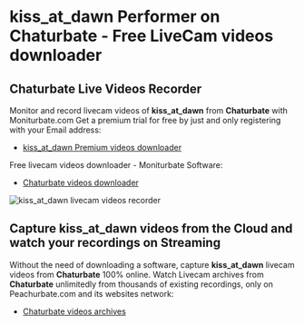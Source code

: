 # kiss_at_dawn Performer on Chaturbate - Free LiveCam videos downloader

## Chaturbate Live Videos Recorder

Monitor and record livecam videos of **kiss_at_dawn** from **Chaturbate** with Moniturbate.com
Get a premium trial for free by just and only registering with your Email address:
* [kiss_at_dawn Premium videos downloader](https://moniturbate.com/request-demo-licence-key.html)

Free livecam videos downloader - Moniturbate Software:
* [Chaturbate videos downloader](https://moniturbate.com/moniturbate-download-software.html)

![kiss_at_dawn livecam videos recorder](https://peachurnet.com/templates/moniturbate-software.png)


## Capture kiss_at_dawn videos from the Cloud and watch your recordings on Streaming

Without the need of downloading a software, capture **kiss_at_dawn** livecam videos from **Chaturbate** 100% online.
Watch Livecam archives from **Chaturbate** unlimitedly from thousands of existing recordings, only on Peachurbate.com and its websites network:
* [Chaturbate videos archives](https://peachurnet.com/)